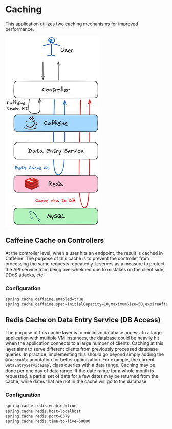 # Caching
This application utilizes two caching mechanisms for improved performance.

![Caching Diagram](assets/CacheDiagram.png)

## Caffeine Cache on Controllers
At the controller level, when a user hits an endpoint, the result is cached in Caffeine. The purpose of this cache is to prevent the controller from processing the same requests repeatedly. It serves as a measure to protect the API service from being overwhelmed due to mistakes on the client side, DDoS attacks, etc.

### Configuration
```properties
spring.cache.caffeine.enabled=true
spring.cache.caffeine.spec=initialCapacity=10,maximumSize=50,expireAfterWrite=10s 
```

## Redis Cache on Data Entry Service (DB Access)
The purpose of this cache layer is to minimize database access. In a large application with multiple VM instances, the database could be heavily hit when the application connects to a large number of clients. Caching at this layer aims to serve different clients from previously processed database queries. In practice, implementing this should go beyond simply adding the `@Cacheable` annotation for better optimization. For example, the current `DataEntryServiceImpl` class queries with a data range. Caching may be done per one day of data range. If the date range for a whole month is requested, a partial set of data for a few dates may be returned from the cache, while dates that are not in the cache will go to the database.

### Configuration
```properties
spring.cache.redis.enabled=true
spring.cache.redis.host=localhost
spring.cache.redis.port=6379
spring.cache.redis.time-to-live=60000
```
